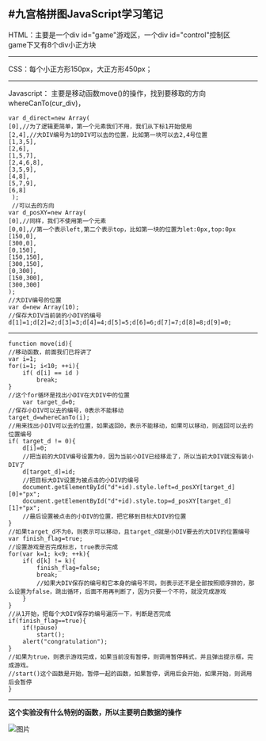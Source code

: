 #九宫格拼图JavaScript学习笔记
---
HTML：主要是一个div id="game"游戏区，一个div id="control"控制区  
game下又有8个div小正方块  

---
CSS：每个小正方形150px，大正方形450px；

---
Javascript： 主要是移动函数move()的操作，找到要移取的方向whereCanTo(cur_div)，  
    
    var d_direct=new Array(
    [0],//为了逻辑更简单，第一个元素我们不用，我们从下标1开始使用
    [2,4],//大DIV编号为1的DIV可以去的位置，比如第一块可以去2,4号位置
    [1,3,5],
    [2,6],
    [1,5,7],
    [2,4,6,8],
    [3,5,9],
    [4,8],
    [5,7,9],
    [6,8]
     );
     //可以去的方向
    var d_posXY=new Array(
    [0],//同样，我们不使用第一个元素
    [0,0],//第一个表示left,第二个表示top，比如第一块的位置为let:0px,top:0px
    [150,0],
    [300,0],
    [0,150],
    [150,150],
    [300,150],
    [0,300],
    [150,300],
    [300,300]
    );
    //大DIV编号的位置
    var d=new Array(10);
    //保存大DIV当前装的小DIV的编号
    d[1]=1;d[2]=2;d[3]=3;d[4]=4;d[5]=5;d[6]=6;d[7]=7;d[8]=8;d[9]=0;

----
    function move(id){
    //移动函数，前面我们已将讲了
    var i=1;
    for(i=1; i<10; ++i){
        if( d[i] == id )
            break;
    }
    //这个for循环是找出小DIV在大DIV中的位置
        var target_d=0;
    //保存小DIV可以去的编号，0表示不能移动
    target_d=whereCanTo(i);
    //用来找出小DIV可以去的位置，如果返回0，表示不能移动，如果可以移动，则返回可以去的位置编号
    if( target_d != 0){
        d[i]=0;
        //把当前的大DIV编号设置为0，因为当前小DIV已经移走了，所以当前大DIV就没有装小DIV了
        d[target_d]=id;
        //把目标大DIV设置为被点击的小DIV的编号
        document.getElementById("d"+id).style.left=d_posXY[target_d][0]+"px";
        document.getElementById("d"+id).style.top=d_posXY[target_d][1]+"px";
        //最后设置被点击的小DIV的位置，把它移到目标大DIV的位置
    }
    //如果target_d不为0，则表示可以移动，且target_d就是小DIV要去的大DIV的位置编号
    var finish_flag=true;
    //设置游戏是否完成标志，true表示完成
    for(var k=1; k<9; ++k){
        if( d[k] != k){
            finish_flag=false;
            break;
            //如果大DIV保存的编号和它本身的编号不同，则表示还不是全部按照顺序排的，那么设置为false，跳出循环，后面不用再判断了，因为只要一个不符，就没完成游戏
        }
    }
    //从1开始，把每个大DIV保存的编号遍历一下，判断是否完成
    if(finish_flag==true){
        if(!pause)
            start();
        alert("congratulation");
    }
    //如果为true，则表示游戏完成，如果当前没有暂停，则调用暂停韩式，并且弹出提示框，完成游戏。
    //start()这个函数是开始，暂停一起的函数，如果暂停，调用后会开始，如果开始，则调用后会暂停
    }

-----


**这个实验没有什么特别的函数，所以主要明白数据的操作**

![图片](https://i.imgur.com/hiACvA9.png)